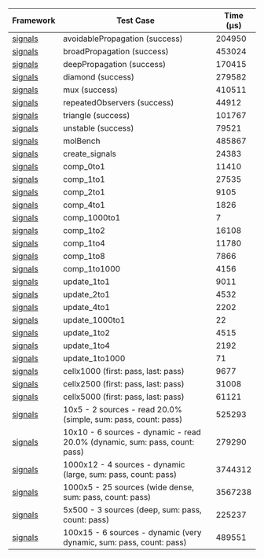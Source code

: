 | Framework | Test Case | Time (μs) |
| --- | --- | --- |
| [signals](https://github.com/rodydavis/signals.dart) | avoidablePropagation (success) | 204950 |
| [signals](https://github.com/rodydavis/signals.dart) | broadPropagation (success) | 453024 |
| [signals](https://github.com/rodydavis/signals.dart) | deepPropagation (success) | 170415 |
| [signals](https://github.com/rodydavis/signals.dart) | diamond (success) | 279582 |
| [signals](https://github.com/rodydavis/signals.dart) | mux (success) | 410511 |
| [signals](https://github.com/rodydavis/signals.dart) | repeatedObservers (success) | 44912 |
| [signals](https://github.com/rodydavis/signals.dart) | triangle (success) | 101767 |
| [signals](https://github.com/rodydavis/signals.dart) | unstable (success) | 79521 |
| [signals](https://github.com/rodydavis/signals.dart) | molBench | 485867 |
| [signals](https://github.com/rodydavis/signals.dart) | create_signals | 24383 |
| [signals](https://github.com/rodydavis/signals.dart) | comp_0to1 | 11410 |
| [signals](https://github.com/rodydavis/signals.dart) | comp_1to1 | 27535 |
| [signals](https://github.com/rodydavis/signals.dart) | comp_2to1 | 9105 |
| [signals](https://github.com/rodydavis/signals.dart) | comp_4to1 | 1826 |
| [signals](https://github.com/rodydavis/signals.dart) | comp_1000to1 | 7 |
| [signals](https://github.com/rodydavis/signals.dart) | comp_1to2 | 16108 |
| [signals](https://github.com/rodydavis/signals.dart) | comp_1to4 | 11780 |
| [signals](https://github.com/rodydavis/signals.dart) | comp_1to8 | 7866 |
| [signals](https://github.com/rodydavis/signals.dart) | comp_1to1000 | 4156 |
| [signals](https://github.com/rodydavis/signals.dart) | update_1to1 | 9011 |
| [signals](https://github.com/rodydavis/signals.dart) | update_2to1 | 4532 |
| [signals](https://github.com/rodydavis/signals.dart) | update_4to1 | 2202 |
| [signals](https://github.com/rodydavis/signals.dart) | update_1000to1 | 22 |
| [signals](https://github.com/rodydavis/signals.dart) | update_1to2 | 4515 |
| [signals](https://github.com/rodydavis/signals.dart) | update_1to4 | 2192 |
| [signals](https://github.com/rodydavis/signals.dart) | update_1to1000 | 71 |
| [signals](https://github.com/rodydavis/signals.dart) | cellx1000 (first: pass, last: pass) | 9677 |
| [signals](https://github.com/rodydavis/signals.dart) | cellx2500 (first: pass, last: pass) | 31008 |
| [signals](https://github.com/rodydavis/signals.dart) | cellx5000 (first: pass, last: pass) | 61121 |
| [signals](https://github.com/rodydavis/signals.dart) | 10x5 - 2 sources - read 20.0% (simple, sum: pass, count: pass) | 525293 |
| [signals](https://github.com/rodydavis/signals.dart) | 10x10 - 6 sources - dynamic - read 20.0% (dynamic, sum: pass, count: pass) | 279290 |
| [signals](https://github.com/rodydavis/signals.dart) | 1000x12 - 4 sources - dynamic (large, sum: pass, count: pass) | 3744312 |
| [signals](https://github.com/rodydavis/signals.dart) | 1000x5 - 25 sources (wide dense, sum: pass, count: pass) | 3567238 |
| [signals](https://github.com/rodydavis/signals.dart) | 5x500 - 3 sources (deep, sum: pass, count: pass) | 225237 |
| [signals](https://github.com/rodydavis/signals.dart) | 100x15 - 6 sources - dynamic (very dynamic, sum: pass, count: pass) | 489551 |
